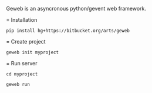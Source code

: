 Geweb is an asyncronous python/gevent web framework.

= Installation

    pip install hg+https://bitbucket.org/arts/geweb

= Create project

    geweb init myproject

= Run server

    cd myproject

    geweb run
